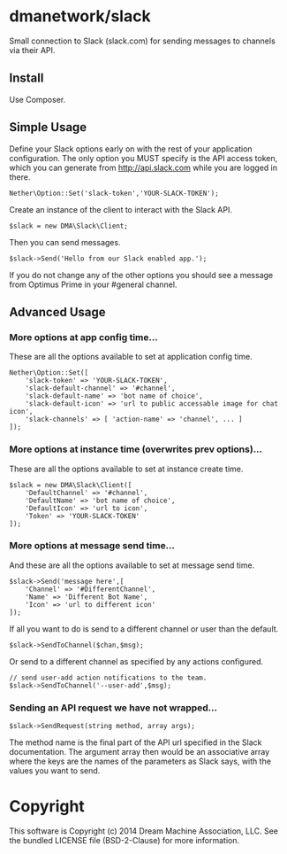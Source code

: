 # dmanetwork/slack

Small connection to Slack (slack.com) for sending messages to channels via their API.

## Install

Use Composer.

## Simple Usage

Define your Slack options early on with the rest of your application configuration. The only option you MUST specify is the API access token, which you can generate from http://api.slack.com while you are logged in there.

	Nether\Option::Set('slack-token','YOUR-SLACK-TOKEN');

Create an instance of the client to interact with the Slack API.

	$slack = new DMA\Slack\Client;
	
Then you can send messages.

	$slack->Send('Hello from our Slack enabled app.');
	
If you do not change any of the other options you should see a message from Optimus Prime in your #general channel.
	
## Advanced Usage

### More options at app config time...

These are all the options available to set at application config time.

	Nether\Option::Set([
		'slack-token' => 'YOUR-SLACK-TOKEN',
		'slack-default-channel' => '#channel',
		'slack-default-name' => 'bot name of choice',
		'slack-default-icon' => 'url to public accessable image for chat icon',
		'slack-channels' => [ 'action-name' => 'channel', ... ]
	]);
	
### More options at instance time (overwrites prev options)...

These are all the options available to set at instance create time.

	$slack = new DMA\Slack\Client([
		'DefaultChannel' => '#channel',
		'DefaultName' => 'bot name of choice',
		'DefaultIcon' => 'url to icon',
		'Token' => 'YOUR-SLACK-TOKEN'
	]);
	
### More options at message send time...

And these are all the options available to set at message send time.

	$slack->Send('message here',[
		'Channel' => '#DifferentChannel',
		'Name' => 'Different Bot Name',
		'Icon' => 'url to different icon'
	]);

If all you want to do is send to a different channel or user than the default.

	$slack->SendToChannel($chan,$msg);
	
Or send to a different channel as specified by any actions configured.

	// send user-add action notifications to the team.
	$slack->SendToChannel('--user-add',$msg);

### Sending an API request we have not wrapped...

	$slack->SendRequest(string method, array args);

The method name is the final part of the API url specified in the Slack documentation. The argument array then would be an associative array where the keys are the names of the parameters as Slack says, with the values you want to send.

# Copyright

This software is Copyright (c) 2014 Dream Machine Association, LLC. See the bundled LICENSE file (BSD-2-Clause) for more information.
